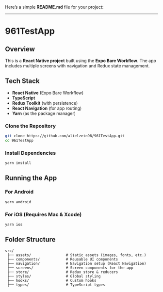 Here’s a simple **README.md** file for your project:

---

# **961TestApp**

## **Overview**
This is a **React Native project** built using the **Expo Bare Workflow**. The app includes multiple screens with navigation and Redux state management. 

## **Tech Stack**
- **React Native** (Expo Bare Workflow)
- **TypeScript**
- **Redux Toolkit** (with persistence)
- **React Navigation** (for app routing)
- **Yarn** (as the package manager)


### **Clone the Repository**
```sh
git clone https://github.com/alielzein98/961TestApp.git
cd 961TestApp
```

### **Install Dependencies**
```sh
yarn install
```

## **Running the App**
### **For Android**
```sh
yarn android
```

### **For iOS** (Requires Mac & Xcode)
```sh
yarn ios
```

## **Folder Structure**
```
src/
 ├── assets/                # Static assets (images, fonts, etc.)
 ├── components/            # Reusable UI components
 ├── navigation/            # Navigation setup (React Navigation)
 ├── screens/               # Screen components for the app
 ├── store/                 # Redux store & reducers
 ├── styles/                # Global styling
 ├── hooks/                 # Custom hooks
 ├── types/                 # TypeScript types
```

